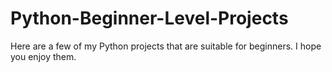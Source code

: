# Python-Beginner-Level-Projects
Here are a few of my Python projects that are suitable for beginners. I hope you enjoy them.

